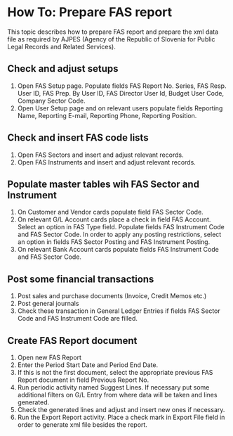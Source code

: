 # How To: Prepare FAS report

This topic describes how to prepare FAS report and prepare the xml data file as required by AJPES (Agency of the Republic of Slovenia for Public Legal Records and Related Services).

## Check and adjust setups

1. Open FAS Setup page. Populate fields FAS Report No. Series, FAS Resp. User ID, FAS Prep. By User ID, FAS Director User Id, Budget User Code, Company Sector Code.
2. Open User Setup page and on relevant users populate fields Reporting Name, Reporting E-mail, Reporting Phone, Reporting Position.

## Check and insert FAS code lists

1. Open FAS Sectors and insert and adjust relevant records.
2. Open FAS Instruments and insert and adjust relevant records.

## Populate master tables wih FAS Sector and Instrument

1. On Customer and Vendor cards populate field FAS Sector Code.
2. On relevant G/L Account cards place a check in field FAS Account. Select an option in FAS Type field. Populate fields FAS Instrument Code and FAS Sector Code. In order to apply any posting restrictions, select an option in fields FAS Sector Posting and FAS Instrument Posting.
3. On relevant Bank Account cards populate fields FAS Instrument Code and FAS Sector Code.

## Post some financial transactions

1. Post sales and purchase documents (Invoice, Credit Memos etc.)
2. Post general journals
3. Check these transaction in General Ledger Entries if fields FAS Sector Code and FAS Instrument Code are filled.

## Create FAS Report document

1. Open new FAS Report
2. Enter the Period Start Date and Period End Date.
3. If this is not the first document, select the appropriate previous FAS Report document in field Previous Report No.
4. Run periodic activity named Suggest Lines. If necessary put some additional filters on G/L Entry from where data will be taken and lines generated.
5. Check the generated lines and adjust and insert new ones if necessary.
6. Run the Export Report activity. Place a check mark in Export File field in order to generate xml file besides the report.